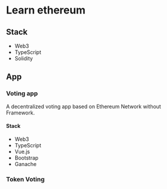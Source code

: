 # Learn ethereum

## Stack
- Web3
- TypeScript
- Solidity

## App

### Voting app

A decentralized voting app based on Ethereum Network without Framework.

#### Stack

- Web3
- TypeScript
- Vue.js
- Bootstrap
- Ganache

### Token Voting
